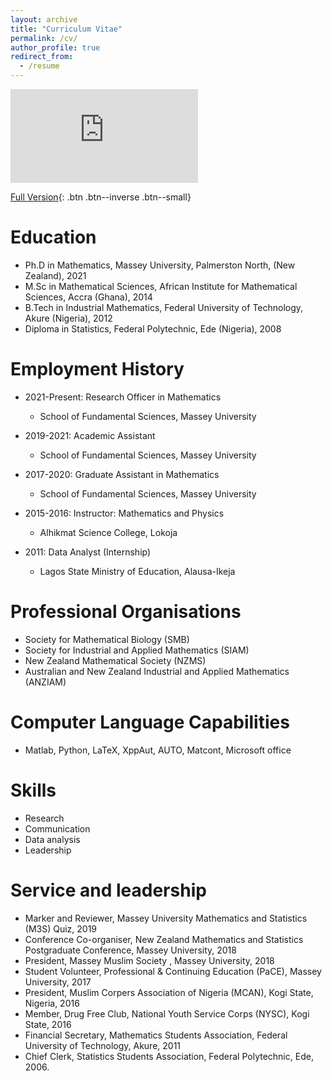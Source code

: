 ```yaml
---
layout: archive
title: "Curriculum Vitae"
permalink: /cv/
author_profile: true
redirect_from:
  - /resume
---
```


<embed src="https://hamfat.github.io/Hamfat_CV.pdf" type="application/pdf" />


[Full Version](https://hamfat.github.io/Hamfat_CV.pdf){: .btn .btn--inverse .btn--small} 


Education
======
* Ph.D in Mathematics, Massey University, Palmerston North, (New Zealand), 2021
* M.Sc in Mathematical Sciences, African Institute for Mathematical Sciences, Accra (Ghana), 2014
* B.Tech in Industrial Mathematics, Federal University of Technology, Akure (Nigeria), 2012
* Diploma in Statistics, Federal Polytechnic, Ede (Nigeria), 2008

Employment History
======
* 2021-Present: Research Officer in Mathematics
  * School of Fundamental Sciences, Massey University
* 2019-2021: Academic Assistant
  * School of Fundamental Sciences, Massey University
  
* 2017-2020: Graduate Assistant in Mathematics
  * School of Fundamental Sciences, Massey University
  
* 2015-2016: Instructor: Mathematics and Physics
  * Alhikmat Science College, Lokoja

* 2011: Data Analyst (Internship)
  * Lagos State Ministry of Education, Alausa-Ikeja
  
  
Professional Organisations
======
* Society for Mathematical Biology (SMB)
* Society for Industrial and Applied Mathematics (SIAM)
* New Zealand Mathematical Society (NZMS)
* Australian and New Zealand Industrial and Applied Mathematics (ANZIAM)
  
Computer Language Capabilities
======
* Matlab, Python, LaTeX, XppAut, AUTO, Matcont, Microsoft office
  
  
Skills
======
* Research
* Communication
* Data analysis
* Leadership

Service and leadership
======
* Marker and Reviewer, Massey University Mathematics and Statistics (M3S) Quiz, 2019 
* Conference Co-organiser, New Zealand Mathematics and Statistics Postgraduate Conference, Massey University, 2018
* President, Massey Muslim Society , Massey University, 2018
* Student Volunteer, Professional & Continuing Education (PaCE), Massey University, 2017
* President, Muslim Corpers Association of Nigeria (MCAN), Kogi State, Nigeria, 2016
* Member, Drug Free Club, National Youth Service Corps (NYSC), Kogi State, 2016
* Financial Secretary, Mathematics Students Association, Federal University of Technology, Akure, 2011
* Chief Clerk, Statistics Students Association, Federal Polytechnic, Ede, 2006.

 
